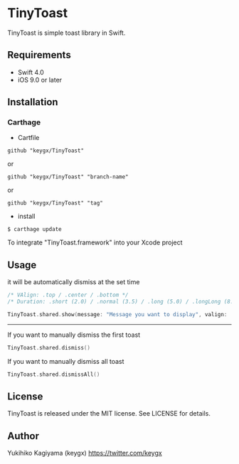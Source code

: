 # TinyToast

TinyToast is simple toast library in Swift.

## Requirements
- Swift 4.0
- iOS 9.0 or later

## Installation

### Carthage

* Cartfile

```Cartfile
github "keygx/TinyToast"
```
or

```Cartfile
github "keygx/TinyToast" "branch-name"
```
or

```Cartfile
github "keygx/TinyToast" "tag"
```

* install

```
$ carthage update
```
To integrate "TinyToast.framework" into your Xcode project

## Usage

it will be automatically dismiss at the set time

```Swift
/* VAlign: .top / .center / .bottom */
/* Duration: .short (2.0) / .normal (3.5) / .long (5.0) / .longLong (8.0) */

TinyToast.shared.show(message: "Message you want to display", valign: .center, duration: .normal)
```
---

If you want to manually dismiss the first toast

```Swift
TinyToast.shared.dismiss()
```

If you want to manually dismiss all toast

```Swift
TinyToast.shared.dismissAll()
```

## License

TinyToast is released under the MIT license. See LICENSE for details.

## Author

Yukihiko Kagiyama (keygx) <https://twitter.com/keygx>
